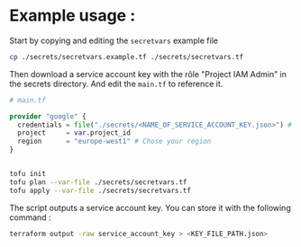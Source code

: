 # Example usage :

Start by copying and editing the `secretvars` example file 

```bash
cp ./secrets/secretvars.example.tf ./secrets/secretvars.tf
```

Then download a service account key with the rôle "Project IAM Admin" in the secrets directory. And edit the `main.tf` to reference it.

```terraform
# main.tf

provider "google" {
  credentials = file("./secrets/<NAME_OF_SERVICE_ACCOUNT_KEY.json>") # Change this line
  project     = var.project_id
  region      = "europe-west1" # Chose your region
}

```

```bash

tofu init
tofu plan --var-file ./secrets/secretvars.tf
tofu apply --var-file ./secrets/secretvars.tf
```

The script outputs a service account key. You can store it with the following command :

```bash
terraform output -raw service_account_key > <KEY_FILE_PATH.json>

```
